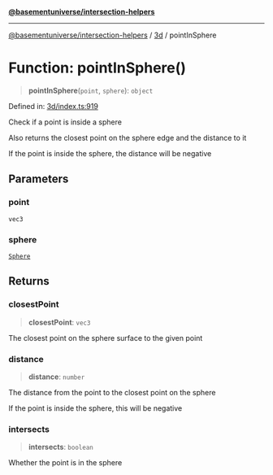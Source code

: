 [**@basementuniverse/intersection-helpers**](../../README.md)

***

[@basementuniverse/intersection-helpers](../../README.md) / [3d](../README.md) / pointInSphere

# Function: pointInSphere()

> **pointInSphere**(`point`, `sphere`): `object`

Defined in: [3d/index.ts:919](https://github.com/basementuniverse/intersection-helpers/blob/a748c1cf3d5365b189253eb2878888a254b5c3a1/src/3d/index.ts#L919)

Check if a point is inside a sphere

Also returns the closest point on the sphere edge and the distance to it

If the point is inside the sphere, the distance will be negative

## Parameters

### point

`vec3`

### sphere

[`Sphere`](../types/type-aliases/Sphere.md)

## Returns

### closestPoint

> **closestPoint**: `vec3`

The closest point on the sphere surface to the given point

### distance

> **distance**: `number`

The distance from the point to the closest point on the sphere

If the point is inside the sphere, this will be negative

### intersects

> **intersects**: `boolean`

Whether the point is in the sphere
